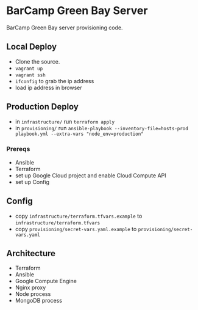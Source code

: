 BarCamp Green Bay Server
========================

BarCamp Green Bay server provisioning code.

## Local Deploy

- Clone the source.
- `vagrant up`
- `vagrant ssh`
- `ifconfig` to grab the ip address
- load ip address in browser

## Production Deploy

- in `infrastructure/` run `terraform apply`
- in `provisioning/` run `ansible-playbook --inventory-file=hosts-prod playbook.yml --extra-vars "node_env=production"`

### Prereqs

- Ansible
- Terraform
- set up Google Cloud project and enable Cloud Compute API
- set up Config

## Config

- copy `infrastructure/terraform.tfvars.example` to `infrastructure/terraform.tfvars`
- copy `provisioning/secret-vars.yaml.example` to `provisioning/secret-vars.yaml`

## Architecture

- Terraform
- Ansible
- Google Compute Engine
- Nginx proxy
- Node process
- MongoDB process
